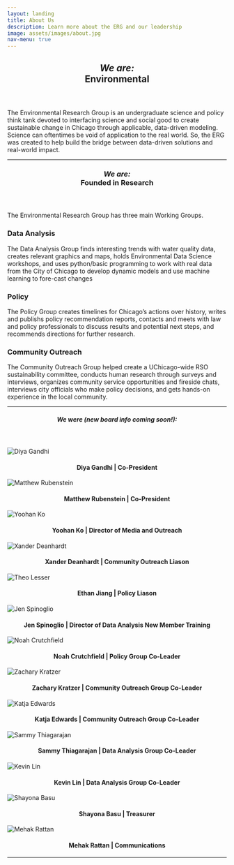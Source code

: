```yaml
---
layout: landing
title: About Us
description: Learn more about the ERG and our leadership
image: assets/images/about.jpg
nav-menu: true
---
```


<!-- Main -->
<div id="main" class="alt">

<!-- One -->
<section id="one">
	<div class="inner">
		<header class="major">
			<h1><i>We are:</i><br>Environmental</h1>
		</header>

<!-- Content One -->
<p>The Environmental Research Group is an undergraduate science and policy think tank devoted to interfacing science and social good to create sustainable change in Chicago through applicable, data-driven modeling. Science can oftentimes be void of application to the real world. So, the ERG was created to help build the bridge between data-driven solutions and real-world impact.</p>

<hr class="major" />

<!-- Two -->
<section id="one">
	<div class="inner">
		<header class="major">
			<h1><i>We are:</i><br>Founded in Research</h1>
		</header>

<!-- Content Two-->
<p>The Environmental Research Group has three main Working Groups. </p>
<div class="row">
	<div class="6u 12u$(small)">
		<h3>Data Analysis</h3>
		<p>The Data Analysis Group finds interesting trends with water quality data, creates relevant graphics and maps, holds Environmental Data Science workshops, and uses python/basic programming to work with real data from the City of Chicago to develop dynamic models and use machine learning to fore-cast changes</p>
	</div>
<!--	<div class="6u$ 12u$(small)">
		<h3>Modeling</h3>
		<p>The Modeling working group works with and develops geospatial and temporal environmental models, with particular interest in Machine Learning.</p>
	</div> -->
	<div class="6u 12u$(small)">
		<h3>Policy</h3>
		<p>The Policy Group creates timelines for Chicago’s actions over history, writes and publishs policy recommendation reports, contacts and meets with law and policy professionals to discuss results and potential next steps, and recommends directions for further research.</p>
	</div>
	<div class="6u$ 12u$(small)">
		<h3>Community Outreach</h3>
		<p>The Community Outreach Group helped create a UChicago-wide RSO sustainability committee, conducts human research through surveys and interviews,
organizes community service opportunities and fireside chats, interviews city officials who make policy decisions, and gets hands-on experience in the local community.</p>
	</div>
</div>

<hr class="major" />

<!-- Three -->
<section id="one">
	<div class="inner">
		<header class="major">
			<h1><i>We were (new board info coming soon!):</i></h1>
		</header>

<!-- Content Three-->
<div class="row">
	<div class="row">
		<div class="4u 12u$(medium)">
			<img src="assets/images/img_diyafinal2.png" alt="Diya Gandhi">
			<h4 style="text-align:center">Diya Gandhi | Co-President</h4>
		</div>
		<div class="4u 12u$(medium)">
			<img src="assets/images/img_matthewfinal2.png" alt="Matthew Rubenstein">
			<h4 style="text-align:center">Matthew Rubenstein | Co-President</h4>
		</div>
		<div class="4u 12u$(medium)">
			<img src="assets/images/img_yoohanfinal.png" alt="Yoohan Ko">
			<h4 style="text-align:center">Yoohan Ko | Director of Media and Outreach</h4>
		</div>
		<div class="4u 12u$(medium)">
			<img src="assets/images/xanderfinal.png" alt="Xander Deanhardt">
			<h4 style="text-align:center">Xander Deanhardt | Community Outreach Liason</h4>
		</div>
		<div class="4u 12u$(medium)">
			<img src="assets/images/img_ethanfinal23.png" alt="Theo Lesser">
			<h4 style="text-align:center">Ethan Jiang | Policy Liason</h4>
		</div>
		<div class="4u 12u$(medium)">
			<img src="assets/images/img_jenfinal.png" alt="Jen Spinoglio">
			<h4 style="text-align:center">Jen Spinoglio | Director of Data Analysis New Member Training</h4>
		</div>
		<div class="4u 12u$(medium)">
			<img src="assets/images/img_noahfinal.png" alt="Noah Crutchfield">
			<h4 style="text-align:center">Noah Crutchfield | Policy Group Co-Leader</h4>
		</div>
		<div class="4u 12u$(medium)">
			<img src="assets/images/img_zachfinal.png" alt="Zachary Kratzer">
			<h4 style="text-align:center">Zachary Kratzer | Community Outreach Group Co-Leader</h4>
		</div>
		<div class="4u 12u$(medium)">
			<img src="assets/images/katjafinal.png" alt="Katja Edwards">
			<h4 style="text-align:center">Katja Edwards | Community Outreach Group Co-Leader</h4>
		</div>
		<div class="4u 12u$(medium)">
			<img src="assets/images/img_sammyfinal23.png" alt="Sammy Thiagarajan">
			<h4 style="text-align:center">Sammy Thiagarajan | Data Analysis Group Co-Leader</h4>
		</div>
		<div class="4u 12u$(medium)">
			<img src="assets/images/img_kevinfinal.png" alt="Kevin Lin">
			<h4 style="text-align:center">Kevin Lin | Data Analysis Group Co-Leader</h4>
		</div>
		<div class="4u 12u$(medium)">
			<img src="assets/images/img_shayonafinal.png" alt="Shayona Basu">
			<h4 style="text-align:center">Shayona Basu | Treasurer</h4>
		</div>
		<div class="4u 12u$(medium)">
			<img src="assets/images/img_mehakfinal.png" alt="Mehak Rattan">
			<h4 style="text-align:center">Mehak Rattan | Communications</h4>
		</div>
	</div>
</div>
<hr class="major" />

<!-- End -->
</div>
